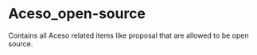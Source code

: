 # Aceso_open-source
Contains all Aceso related items like proposal that are allowed to be open source.
